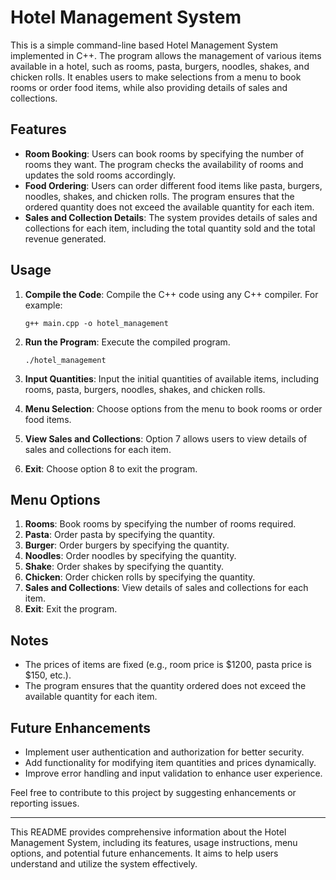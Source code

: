 # Hotel Management System

This is a simple command-line based Hotel Management System implemented in C++. The program allows the management of various items available in a hotel, such as rooms, pasta, burgers, noodles, shakes, and chicken rolls. It enables users to make selections from a menu to book rooms or order food items, while also providing details of sales and collections.

## Features

- **Room Booking**: Users can book rooms by specifying the number of rooms they want. The program checks the availability of rooms and updates the sold rooms accordingly.
- **Food Ordering**: Users can order different food items like pasta, burgers, noodles, shakes, and chicken rolls. The program ensures that the ordered quantity does not exceed the available quantity for each item.
- **Sales and Collection Details**: The system provides details of sales and collections for each item, including the total quantity sold and the total revenue generated.

## Usage

1. **Compile the Code**: Compile the C++ code using any C++ compiler. For example:
   ```
   g++ main.cpp -o hotel_management
   ```

2. **Run the Program**: Execute the compiled program.
   ```
   ./hotel_management
   ```

3. **Input Quantities**: Input the initial quantities of available items, including rooms, pasta, burgers, noodles, shakes, and chicken rolls.

4. **Menu Selection**: Choose options from the menu to book rooms or order food items.

5. **View Sales and Collections**: Option 7 allows users to view details of sales and collections for each item.

6. **Exit**: Choose option 8 to exit the program.

## Menu Options

1. **Rooms**: Book rooms by specifying the number of rooms required.
2. **Pasta**: Order pasta by specifying the quantity.
3. **Burger**: Order burgers by specifying the quantity.
4. **Noodles**: Order noodles by specifying the quantity.
5. **Shake**: Order shakes by specifying the quantity.
6. **Chicken**: Order chicken rolls by specifying the quantity.
7. **Sales and Collections**: View details of sales and collections for each item.
8. **Exit**: Exit the program.

## Notes

- The prices of items are fixed (e.g., room price is $1200, pasta price is $150, etc.).
- The program ensures that the quantity ordered does not exceed the available quantity for each item.

## Future Enhancements

- Implement user authentication and authorization for better security.
- Add functionality for modifying item quantities and prices dynamically.
- Improve error handling and input validation to enhance user experience.

Feel free to contribute to this project by suggesting enhancements or reporting issues.

---

This README provides comprehensive information about the Hotel Management System, including its features, usage instructions, menu options, and potential future enhancements. It aims to help users understand and utilize the system effectively.
